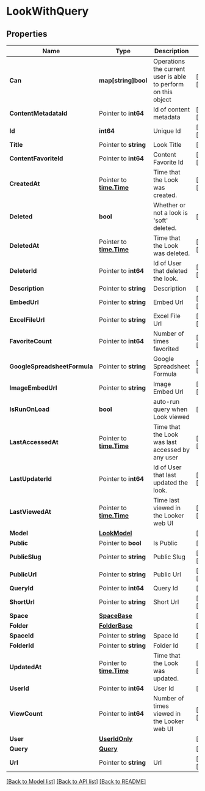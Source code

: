 # LookWithQuery

## Properties

Name | Type | Description | Notes
------------ | ------------- | ------------- | -------------
**Can** | **map[string]bool** | Operations the current user is able to perform on this object | [optional] [readonly] 
**ContentMetadataId** | Pointer to **int64** | Id of content metadata | [optional] [readonly] 
**Id** | **int64** | Unique Id | [optional] [readonly] 
**Title** | Pointer to **string** | Look Title | [optional] 
**ContentFavoriteId** | Pointer to **int64** | Content Favorite Id | [optional] [readonly] 
**CreatedAt** | Pointer to [**time.Time**](time.Time.md) | Time that the Look was created. | [optional] [readonly] 
**Deleted** | **bool** | Whether or not a look is &#39;soft&#39; deleted. | [optional] 
**DeletedAt** | Pointer to [**time.Time**](time.Time.md) | Time that the Look was deleted. | [optional] [readonly] 
**DeleterId** | Pointer to **int64** | Id of User that deleted the look. | [optional] [readonly] 
**Description** | Pointer to **string** | Description | [optional] 
**EmbedUrl** | Pointer to **string** | Embed Url | [optional] [readonly] 
**ExcelFileUrl** | Pointer to **string** | Excel File Url | [optional] [readonly] 
**FavoriteCount** | Pointer to **int64** | Number of times favorited | [optional] [readonly] 
**GoogleSpreadsheetFormula** | Pointer to **string** | Google Spreadsheet Formula | [optional] [readonly] 
**ImageEmbedUrl** | Pointer to **string** | Image Embed Url | [optional] [readonly] 
**IsRunOnLoad** | **bool** | auto-run query when Look viewed | [optional] 
**LastAccessedAt** | Pointer to [**time.Time**](time.Time.md) | Time that the Look was last accessed by any user | [optional] [readonly] 
**LastUpdaterId** | Pointer to **int64** | Id of User that last updated the look. | [optional] [readonly] 
**LastViewedAt** | Pointer to [**time.Time**](time.Time.md) | Time last viewed in the Looker web UI | [optional] [readonly] 
**Model** | [**LookModel**](LookModel.md) |  | [optional] 
**Public** | Pointer to **bool** | Is Public | [optional] 
**PublicSlug** | Pointer to **string** | Public Slug | [optional] [readonly] 
**PublicUrl** | Pointer to **string** | Public Url | [optional] [readonly] 
**QueryId** | Pointer to **int64** | Query Id | [optional] 
**ShortUrl** | Pointer to **string** | Short Url | [optional] [readonly] 
**Space** | [**SpaceBase**](SpaceBase.md) |  | [optional] 
**Folder** | [**FolderBase**](FolderBase.md) |  | [optional] 
**SpaceId** | Pointer to **string** | Space Id | [optional] 
**FolderId** | Pointer to **string** | Folder Id | [optional] 
**UpdatedAt** | Pointer to [**time.Time**](time.Time.md) | Time that the Look was updated. | [optional] [readonly] 
**UserId** | Pointer to **int64** | User Id | [optional] 
**ViewCount** | Pointer to **int64** | Number of times viewed in the Looker web UI | [optional] [readonly] 
**User** | [**UserIdOnly**](UserIdOnly.md) |  | [optional] 
**Query** | [**Query**](Query.md) |  | [optional] 
**Url** | Pointer to **string** | Url | [optional] [readonly] 

[[Back to Model list]](../README.md#documentation-for-models) [[Back to API list]](../README.md#documentation-for-api-endpoints) [[Back to README]](../README.md)


